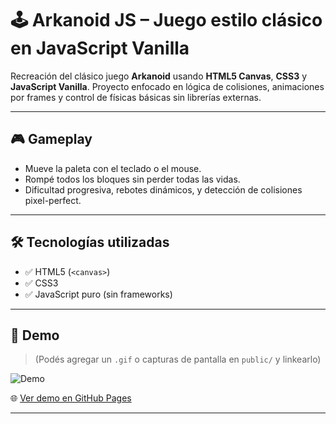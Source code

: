 # 🕹️ Arkanoid JS – Juego estilo clásico en JavaScript Vanilla

Recreación del clásico juego **Arkanoid** usando **HTML5 Canvas**, **CSS3** y **JavaScript Vanilla**. Proyecto enfocado en lógica de colisiones, animaciones por frames y control de físicas básicas sin librerías externas.

---

## 🎮 Gameplay

- Mueve la paleta con el teclado o el mouse.
- Rompé todos los bloques sin perder todas las vidas.
- Dificultad progresiva, rebotes dinámicos, y detección de colisiones pixel-perfect.

---

## 🛠️ Tecnologías utilizadas

- ✅ HTML5 (`<canvas>`)
- ✅ CSS3
- ✅ JavaScript puro (sin frameworks)

---

## 📸 Demo

> (Podés agregar un `.gif` o capturas de pantalla en `public/` y linkearlo)

![Demo](./public/demo.gif)

🌐 [Ver demo en GitHub Pages](https://tobiassa1.github.io/Arkanoid-Juego/)

---
